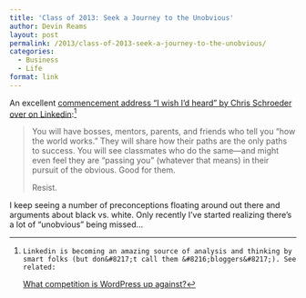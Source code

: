 ```yaml
---
title: 'Class of 2013: Seek a Journey to the Unobvious'
author: Devin Reams
layout: post
permalink: /2013/class-of-2013-seek-a-journey-to-the-unobvious/
categories:
  - Business
  - Life
format: link
---
```

An excellent [commencement address &#8220;I wish I&#8217;d heard&#8221; by Chris Schroeder over on Linkedin][1]:[^1]

> You will have bosses, mentors, parents, and friends who tell you &#8220;how the world works.&#8221; They will share how their paths are the only paths to success. You will see classmates who do the same—and might even feel they are &#8220;passing you&#8221; (whatever that means) in their pursuit of the obvious. Good for them.
> 
> Resist. 

I keep seeing a number of preconceptions floating around out there and arguments about black vs. white. Only recently I&#8217;ve started realizing there&#8217;s a lot of &#8220;unobvious&#8221; being missed&#8230;

[^1]:    Linkedin is becoming an amazing source of analysis and thinking by smart folks (but don&#8217;t call them &#8216;bloggers&#8217;). See related: 
    [What competition is WordPress up against?][2]

 [1]: http://www.linkedin.com/today/post/article/20130521094917-18642888-class-of-2013-seek-a-journey-to-the-unobvious
 [2]: http://devin.reams.me/2013/what-competition-is-wordpress-up-against/